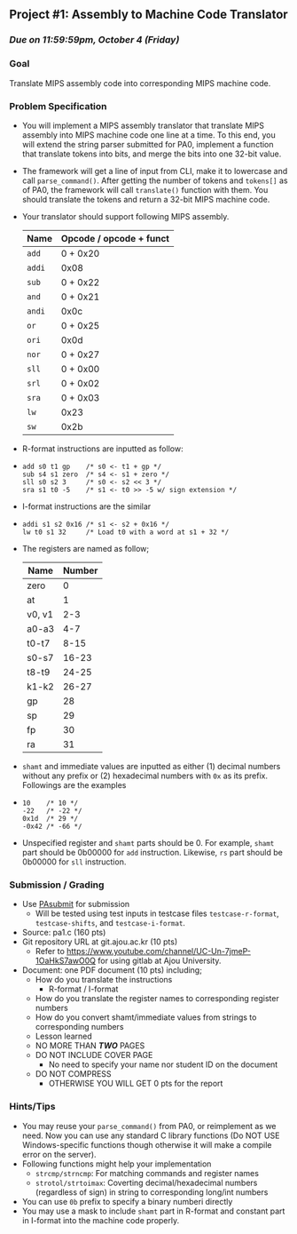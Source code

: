 ## Project #1: Assembly to Machine Code Translator

### ***Due on 11:59:59pm, October 4 (Friday)***

### Goal

Translate MIPS assembly code into corresponding MIPS machine code.

### Problem Specification

- You will implement a MIPS assembly translator that translate MIPS assembly into MIPS machine code one line at a time. To this end, you will extend the string parser submitted for PA0, implement a function that translate tokens into bits, and merge the bits into one 32-bit value.

- The framework will get a line of input from CLI, make it to lowercase and call `parse_command()`. After getting the number of tokens and `tokens[]` as of PA0, the framework will call `translate()` function with them. You should translate the tokens and return a 32-bit MIPS machine code.

- Your translator should support following MIPS assembly.

  | Name   | Opcode / opcode + funct |
  | ------ | ----------------------- |
  | `add`  | 0 + 0x20                |
  | `addi` | 0x08                    |
  | `sub`  | 0 + 0x22                |
  | `and`  | 0 + 0x21                |
  | `andi` | 0x0c                    |
  | `or`   | 0 + 0x25                |
  | `ori`  | 0x0d                    |
	| `nor`  | 0 + 0x27                |
  | `sll`  | 0 + 0x00                |
  | `srl`  | 0 + 0x02                |
  | `sra`  | 0 + 0x03                |
  | `lw`   | 0x23                    |
  | `sw`   | 0x2b                    |


- R-format instructions are inputted as follow:

- ```
  add s0 t1 gp    /* s0 <- t1 + gp */
  sub s4 s1 zero  /* s4 <- s1 + zero */
  sll s0 s2 3     /* s0 <- s2 << 3 */
  sra s1 t0 -5    /* s1 <- t0 >> -5 w/ sign extension */
  ```

- I-format instructions are the similar

- ```
  addi s1 s2 0x16 /* s1 <- s2 + 0x16 */
  lw t0 s1 32     /* Load t0 with a word at s1 + 32 */
  ```

- The registers are named as follow;

  | Name   | Number |
  | ------ | ------ |
  | zero   | 0      |
  | at     | 1      |
  | v0, v1 | 2-3    |
  | a0-a3  | 4-7    |
  | t0-t7  | 8-15   |
  | s0-s7  | 16-23  |
  | t8-t9  | 24-25  |
  | k1-k2  | 26-27  |
  | gp     | 28     |
  | sp     | 29     |
  | fp     | 30     |
  | ra     | 31     |

- `shamt` and immediate values are inputted as either (1) decimal numbers without any prefix or (2) hexadecimal numbers with `0x` as its prefix. Followings are the examples

- ```
  10    /* 10 */
  -22   /* -22 */
  0x1d  /* 29 */
  -0x42 /* -66 */
  ```

- Unspecified register and `shamt` parts should be 0. For example, `shamt` part should be 0b00000 for `add` instruction. Likewise, `rs` part should be 0b00000 for `sll` instruction.

### Submission / Grading

- Use [PAsubmit](https://sslab.ajou.ac.kr/pasubmit)  for submission
  - Will be tested using test inputs in testcase files `testcase-r-format`, `testcase-shifts`, and `testcase-i-format`.
- Source: pa1.c (160 pts)
- Git repository URL at git.ajou.ac.kr (10 pts)
	- Refer to https://www.youtube.com/channel/UC-Un-7jmeP-1OaHkS7awO0Q for using gitlab at Ajou University.
- Document: one PDF document (10 pts) including;
	- How do you translate the instructions
		- R-format / I-format
	- How do you translate the register names to corresponding register numbers
	- How do you convert shamt/immediate values from strings to corresponding numbers
	- Lesson learned
	- NO MORE THAN ***TWO*** PAGES
	- DO NOT INCLUDE COVER PAGE
		- No need to specify your name nor student ID on the document
  - DO NOT COMPRESS
	- OTHERWISE YOU WILL GET 0 pts for the report

### Hints/Tips

- You may reuse your `parse_command()` from PA0, or reimplement as we need. Now you can use any standard C library functions (Do NOT USE Windows-specific functions though otherwise it will make a compile error on the server).
- Following functions might help your implementation
  - `strcmp/strncmp`: For matching commands and register names
  - `strotol/strtoimax`: Coverting decimal/hexadecimal numbers (regardless of sign) in string to corresponding long/int numbers
- You can use `0b` prefix to specify a binary numberi directly
- You may use a mask to include `shamt` part in R-format and constant part in I-format into the machine code properly.
